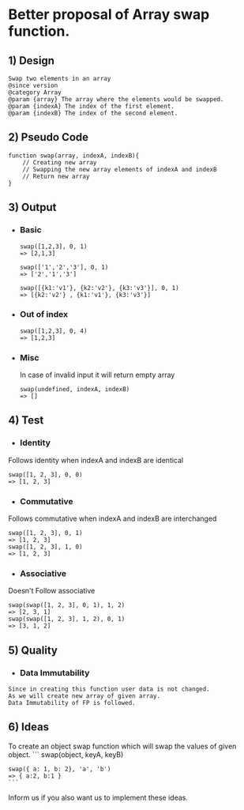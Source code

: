 # Better proposal of Array swap function.

## 1) Design
```
Swap two elements in an array
@since version
@category Array
@param {array} The array where the elements would be swapped.
@param {indexA} The index of the first element.
@param {indexB} The index of the second element.
```

## 2) Pseudo Code
    
    function swap(array, indexA, indexB){
        // Creating new array
        // Swapping the new array elements of indexA and indexB
        // Return new array
    }

## 3) Output

  + ### Basic
  
    ```
    swap([1,2,3], 0, 1)
    => [2,1,3]

    swap(['1','2','3'], 0, 1)
    => ['2','1','3']

    swap([{k1:'v1'}, {k2:'v2'}, {k3:'v3'}], 0, 1)
    => [{k2:'v2'} , {k1:'v1'}, {k3:'v3'}]
    ```

  + ### Out of index

    ```
    swap([1,2,3], 0, 4)
    => [1,2,3]
    ```
  + ### Misc
    In case of invalid input it will return empty array
    ```
    swap(undefined, indexA, indexB)
    => []
    ```

## 4) Test

  + ### Identity
    
  Follows identity when indexA and indexB are identical
  ```
  swap([1, 2, 3], 0, 0)
  => [1, 2, 3]
  ```

  + ### Commutative
    
  Follows commutative when indexA and indexB are interchanged
  ```
  swap([1, 2, 3], 0, 1)
  => [1, 2, 3]
  swap([1, 2, 3], 1, 0)
  => [1, 2, 3]
  ```

  + ### Associative
      
  Doesn't Follow associative 
  ``` 
  swap(swap([1, 2, 3], 0, 1), 1, 2) 
  => [2, 3, 1]
  swap(swap([1, 2, 3], 1, 2), 0, 1)
  => [3, 1, 2]
  ```

## 5) Quality
  + ### Data Immutability
  ```
  Since in creating this function user data is not changed.
  As we will create new array of given array.
  Data Immutability of FP is followed.
  ```

## 6) Ideas
To create an object swap function which will swap the values of given object.
    ```
    swap(object, keyA, keyB)

    swap({ a: 1, b: 2}, 'a', 'b')
    => { a:2, b:1 }
    ```
Inform us if you also want us to implement these ideas.